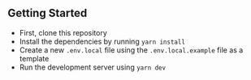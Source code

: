 ## Getting Started

- First, clone this repository
- Install the dependencies by running `yarn install`
- Create a new `.env.local` file using the `.env.local.example` file as a template
- Run the development server using `yarn dev`
